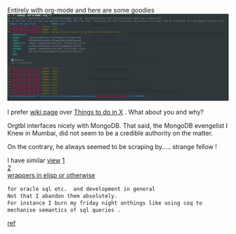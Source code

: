 Entirely with org-mode and here are some goodies
![alt text](https://raw.githubusercontent.com/carnotweat/travel/master/rm.png)


I prefer [wiki page](https://en.wikipedia.org/wiki/Tourism_in_Rajasthan) over [Things to do in X](https://www.google.com/destination/map/topsights?q=most+visited+++tourist+places+in+rajasthan&client=firefox-b-ab&site=search&output=search&dest_mid=/m/06k5_&sa=X&ved=0ahUKEwia_N3coqvcAhWFwI8KHeFKCYQQ6tEBCC0oBDAA) . What about you and why?

Orgtbl interfaces nicely with MongoDB. That said, the MongoDB evengelist I Knew in Mumbai, did not seem to be a credible  authority on the matter.

On the contrary, he always seemed to be scraping by..... strange fellow !

I have similar
[view](https://twitter.com/nonsameer/status/1068073829547687938)
	[1](https://twitter.com/nonsameer/status/1067876611578445824)      
	[2](https://twitter.com/nonsameer/status/1074371029747884033)         
	[wrappers in elisp or otherwise](https://twitter.com/nonsameer/status/1075222579953192960)
		
	for oracle sql etc.  and development in general     
	Not that I abandon them absolutely.
	For instance I burn my friday night onthings like using coq to
	mechanise semantics of sql queries .          

[ref](https://hal.archives-ouvertes.fr/hal-01830255v2/document)
	
